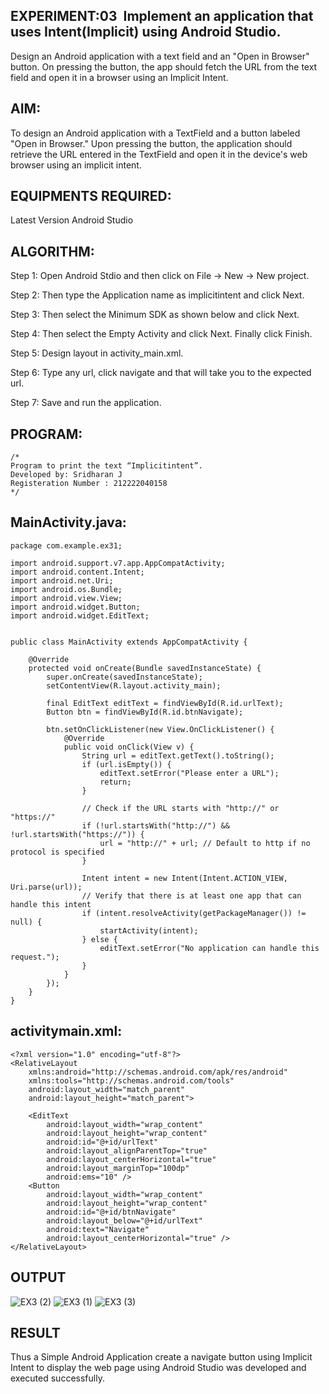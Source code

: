 ## EXPERIMENT:03  Implement an application that uses Intent(Implicit) using Android Studio.
Design an Android application with a text field and an "Open in Browser" button. On pressing the button, the app should fetch the URL from the text field and open it in a browser using an Implicit Intent.

## AIM:

To design an Android application with a TextField and a button labeled "Open in Browser." Upon pressing the button, the application should retrieve the URL entered in the TextField and open it in the device's web browser using an implicit intent.
## EQUIPMENTS REQUIRED:

Latest Version Android Studio

## ALGORITHM:

Step 1: Open Android Stdio and then click on File -> New -> New project.

Step 2: Then type the Application name as implicitintent and click Next.

Step 3: Then select the Minimum SDK as shown below and click Next.

Step 4: Then select the Empty Activity and click Next. Finally click Finish.

Step 5: Design layout in activity_main.xml.

Step 6: Type any url, click navigate and that will take you to the expected url.

Step 7: Save and run the application.

## PROGRAM:
```
/*
Program to print the text “Implicitintent”.
Developed by: Sridharan J
Registeration Number : 212222040158
*/
```
## MainActivity.java:
```
package com.example.ex31;

import android.support.v7.app.AppCompatActivity;
import android.content.Intent;
import android.net.Uri;
import android.os.Bundle;
import android.view.View;
import android.widget.Button;
import android.widget.EditText;


public class MainActivity extends AppCompatActivity {

    @Override
    protected void onCreate(Bundle savedInstanceState) {
        super.onCreate(savedInstanceState);
        setContentView(R.layout.activity_main);

        final EditText editText = findViewById(R.id.urlText);
        Button btn = findViewById(R.id.btnNavigate);

        btn.setOnClickListener(new View.OnClickListener() {
            @Override
            public void onClick(View v) {
                String url = editText.getText().toString();
                if (url.isEmpty()) {
                    editText.setError("Please enter a URL");
                    return;
                }

                // Check if the URL starts with "http://" or "https://"
                if (!url.startsWith("http://") && !url.startsWith("https://")) {
                    url = "http://" + url; // Default to http if no protocol is specified
                }

                Intent intent = new Intent(Intent.ACTION_VIEW, Uri.parse(url));
                // Verify that there is at least one app that can handle this intent
                if (intent.resolveActivity(getPackageManager()) != null) {
                    startActivity(intent);
                } else {
                    editText.setError("No application can handle this request.");
                }
            }
        });
    }
}
```
## activitymain.xml:
```
<?xml version="1.0" encoding="utf-8"?>
<RelativeLayout
    xmlns:android="http://schemas.android.com/apk/res/android"
    xmlns:tools="http://schemas.android.com/tools"
    android:layout_width="match_parent"
    android:layout_height="match_parent">

    <EditText
        android:layout_width="wrap_content"
        android:layout_height="wrap_content"
        android:id="@+id/urlText"
        android:layout_alignParentTop="true"
        android:layout_centerHorizontal="true"
        android:layout_marginTop="100dp"
        android:ems="10" />
    <Button
        android:layout_width="wrap_content"
        android:layout_height="wrap_content"
        android:id="@+id/btnNavigate"
        android:layout_below="@+id/urlText"
        android:text="Navigate"
        android:layout_centerHorizontal="true" />
</RelativeLayout>
```

## OUTPUT
![EX3 (2)](https://github.com/user-attachments/assets/f1df1f6d-d384-41f9-a82b-12474ec62781)
![EX3 (1)](https://github.com/user-attachments/assets/621a41ff-befd-4aad-9c0d-4e40055cd79c)
![EX3 (3)](https://github.com/user-attachments/assets/f4a27a10-f0ff-4772-aeac-74350b642058)




## RESULT
Thus a Simple Android Application create a navigate button using Implicit Intent to display the web page using Android Studio was developed and executed successfully.
